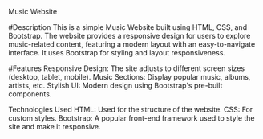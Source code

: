 Music Website

#Description
This is a simple Music Website built using HTML, CSS, and Bootstrap. 
The website provides a responsive design for users to explore music-related content, 
featuring a modern layout with an easy-to-navigate interface. It uses Bootstrap for styling and layout responsiveness.

#Features
Responsive Design: The site adjusts to different screen sizes (desktop, tablet, mobile).
Music Sections: Display popular music, albums, artists, etc.
Stylish UI: Modern design using Bootstrap's pre-built components.

Technologies Used
HTML: Used for the structure of the website.
CSS: For custom styles.
Bootstrap: A popular front-end framework used to style the site and make it responsive.
